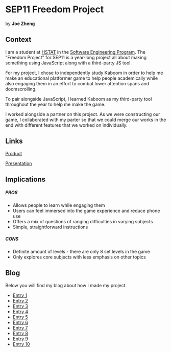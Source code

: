 # SEP11 Freedom Project
by **Joe Zheng**

## Context
I am a student at [HSTAT](https://www.hstat.org/) in the [Software Engineering Program](https://hstatsep.github.io/). The "Freedom Project" for SEP11 is a year-long project all about making something using JavaScript along with a third-party JS tool.

For my project, I chose to independently study Kaboom in order to help me make an educational platformer game to help people academically while also engaging them in an effort to combat lower attention spans and doomscrolling.

To pair alongside JavaScript, I learned Kaboom as my third-party tool throughout the year to help me make the game.

I worked alongside a partner on this project. As we were constructing our game, I collaborated with my parter so that we could merge our works in the end with different features that we worked on individually.
## Links

[Product](https://kylel5957.github.io/Kyle-Joe-Kaboom/mygame/www/mvp.html)

[Presentation](https://docs.google.com/presentation/d/1mTrfeChYqEtcRuY7IsrA-1njXC6Yskf18GUQ0UwnznY/edit?slide=id.p#slide=id.p)

## Implications
##### PROS
* Allows people to learn while engaging them
* Users can feel immersed into the game experience and reduce phone use
* Offers a mix of questions of ranging difficulties in varying subjects
* Simple, straightforward instructions

##### CONS
* Definite amount of levels - there are only 8 set levels in the game
* Only explores core subjects with less emphasis on other topics


## Blog
Below you will find my blog about how I made my project.

* [Entry 1](blog/entry01.md)
* [Entry 2](blog/entry02.md)
* [Entry 3](blog/entry03.md)
* [Entry 4](blog/entry04.md)
* [Entry 5](blog/entry05.md)
* [Entry 6](blog/entry06.md)
* [Entry 7](blog/entry07.md)
* [Entry 8](blog/entry08.md)
* [Entry 9](blog/entry09.md)
* [Entry 10](blog/entry10.md)
